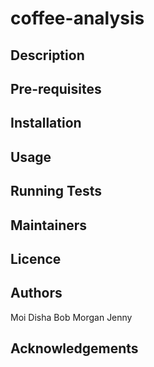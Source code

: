 # coffee-analysis

## Description

## Pre-requisites

## Installation

## Usage

## Running Tests

## Maintainers

## Licence

## Authors
Moi Disha Bob Morgan Jenny

## Acknowledgements
